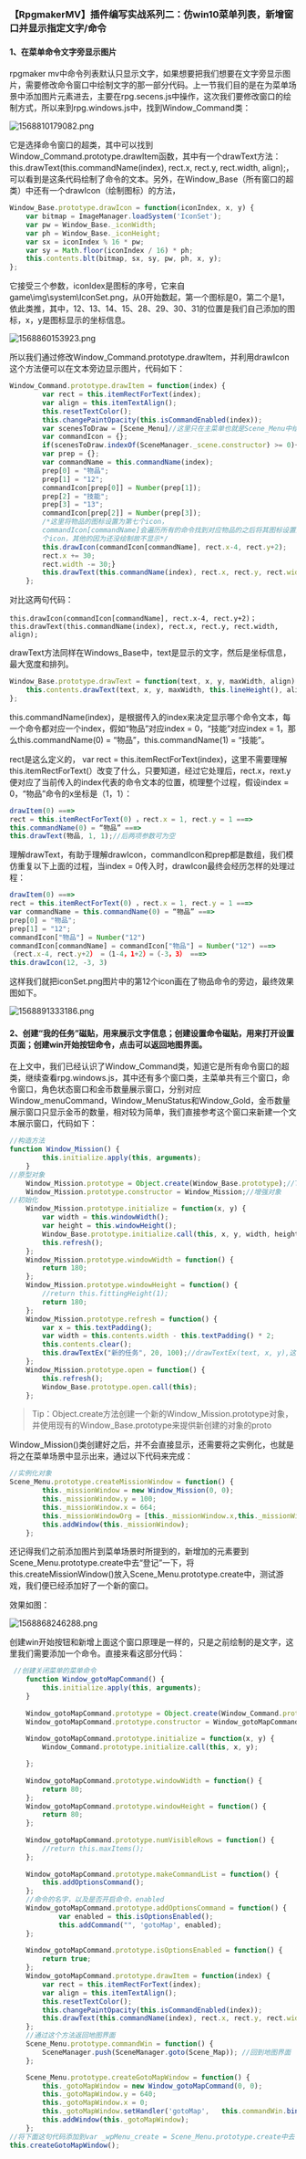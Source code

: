 ### **【RpgmakerMV】插件编写实战系列二：仿win10菜单列表，新增窗口并显示指定文字/命令**

#### 1、在菜单命令文字旁显示图片

rpgmaker mv中命令列表默认只显示文字，如果想要把我们想要在文字旁显示图片，需要修改命令窗口中绘制文字的那一部分代码。上一节我们目的是在为菜单场景中添加图片元素进去，主要在rpg.secens.js中操作，这次我们要修改窗口的绘制方式，所以来到rpg.windows.js中，找到Window_Command类：

![1568810179082.png](https://github.com/QSociety/RMMVTutorial/blob/master/Plugin_Menu_Win10Style/img/1568810179082.png?raw=true)

它是选择命令窗口的超类，其中可以找到Window_Command.prototype.drawItem函数，其中有一个drawText方法：this.drawText(this.commandName(index), rect.x, rect.y, rect.width, align);，可以看到是这条代码绘制了命令的文本。另外，在Window_Base（所有窗口的超类）中还有一个drawIcon（绘制图标）的方法，

```javascript
Window_Base.prototype.drawIcon = function(iconIndex, x, y) {
    var bitmap = ImageManager.loadSystem('IconSet');
    var pw = Window_Base._iconWidth;
    var ph = Window_Base._iconHeight;
    var sx = iconIndex % 16 * pw;
    var sy = Math.floor(iconIndex / 16) * ph;
    this.contents.blt(bitmap, sx, sy, pw, ph, x, y);
};
```

它接受三个参数，iconIdex是图标的序号，它来自game\img\system\IconSet.png，从0开始数起，第一个图标是0，第二个是1，依此类推，其中，12、13、14、15、28、29、30、31的位置是我们自己添加的图标，x，y是图标显示的坐标信息。

![1568860153923.png](https://github.com/QSociety/RMMVTutorial/blob/master/Plugin_Menu_Win10Style/img/1568860153923.png?raw=true)

所以我们通过修改Window_Command.prototype.drawItem，并利用drawIcon这个方法便可以在文本旁边显示图片，代码如下：

```JavaScript
Window_Command.prototype.drawItem = function(index) {
        var rect = this.itemRectForText(index);
        var align = this.itemTextAlign();
        this.resetTextColor();
        this.changePaintOpacity(this.isCommandEnabled(index));
        var scenesToDraw = [Scene_Menu]//这里只在主菜单也就是Scene_Menu中绘制图标
        var commandIcon = {};
        if(scenesToDraw.indexOf(SceneManager._scene.constructor) >= 0){ 
        var prep = {};
        var commandName = this.commandName(index);
        prep[0] = "物品";
        prep[1] = "12";
        commandIcon[prep[0]] = Number(prep[1]);
        prep[2] = "技能";
        prep[3] = "13";
        commandIcon[prep[2]] = Number(prep[3]);
        /*这里将物品的图标设置为第七个icon，
        commandIcon[commandName]会遍历所有的命令找到对应物品的之后将其图标设置为第七
        个icon，其他的因为还没绘制故不显示*/
        this.drawIcon(commandIcon[commandName], rect.x-4, rect.y+2);
        rect.x += 30;
        rect.width -= 30;}
        this.drawText(this.commandName(index), rect.x, rect.y, rect.width, align);
    };
```

对比这两句代码：

```
this.drawIcon(commandIcon[commandName], rect.x-4, rect.y+2)；
this.drawText(this.commandName(index), rect.x, rect.y, rect.width, align);
```

drawText方法同样在Windows_Base中，text是显示的文字，然后是坐标信息，最大宽度和排列。

```JavaScript
Window_Base.prototype.drawText = function(text, x, y, maxWidth, align) {
    this.contents.drawText(text, x, y, maxWidth, this.lineHeight(), align);
};
```

this.commandName(index)，是根据传入的index来决定显示哪个命令文本，每一个命令都对应一个index，假如“物品”对应index = 0，“技能”对应index = 1，那么this.commandName(0) = “物品”，this.commandName(1) = “技能”。

rect是这么定义的， var rect = this.itemRectForText(index)，这里不需要理解 this.itemRectForText(）改变了什么，只要知道，经过它处理后，rect.x，rext.y便对应了当前传入的index代表的命令文本的位置，梳理整个过程，假设index = 0，“物品”命令的x坐标是（1，1）：

```javascript
drawItem(0) ===> 
rect = this.itemRectForText(0) ，rect.x = 1, rect.y = 1 ===> 
this.commandName(0) = “物品” ===>
this.drawText(物品, 1, 1);//后两项参数可为空
```

理解drawText，有助于理解drawIcon，commandIcon和prep都是数组，我们模仿重复以下上面的过程，当index = 0传入时，drawIcon最终会经历怎样的处理过程：

```javascript
drawItem(0) ===> 
rect = this.itemRectForText(0) ，rect.x = 1, rect.y = 1 ===> 
var commandName = this.commandName(0) = “物品” ===>
prep[0] = "物品";
prep[1] = "12";
commandIcon["物品"] = Number("12")
commandIcon[commandName] = commandIcon["物品"] = Number("12") ===>
（rect.x-4, rect.y+2） =（1-4，1+2）=（-3，3） ===>
this.drawIcon(12, -3, 3)
```

这样我们就把iconSet.png图片中的第12个icon画在了物品命令的旁边，最终效果图如下。

![1568891333186.png](https://github.com/QSociety/RMMVTutorial/blob/master/Plugin_Menu_Win10Style/img/1568891333186.png?raw=true)

#### 2、创建“我的任务”磁贴，用来展示文字信息；创建设置命令磁贴，用来打开设置页面；创建win开始按钮命令，点击可以返回地图界面。

在上文中，我们已经认识了Window_Command类，知道它是所有命令窗口的超类，继续查看rpg.windows.js，其中还有多个窗口类，主菜单共有三个窗口，命令窗口，角色状态窗口和金币数量展示窗口，分别对应Window_menuCommand，Window_MenuStatus和Window_Gold，金币数量展示窗口只显示金币的数量，相对较为简单，我们直接参考这个窗口来新建一个文本展示窗口，代码如下：

```JavaScript
//构造方法
function Window_Mission() {
        this.initialize.apply(this, arguments);
    }
//原型对象
    Window_Mission.prototype = Object.create(Window_Base.prototype);//Tip
    Window_Mission.prototype.constructor = Window_Mission;//增强对象
//初始化
    Window_Mission.prototype.initialize = function(x, y) {
        var width = this.windowWidth();
        var height = this.windowHeight();
        Window_Base.prototype.initialize.call(this, x, y, width, height);//继承父类Window_Base的proto
        this.refresh();
    };
    Window_Mission.prototype.windowWidth = function() {
        return 180;
    };
    Window_Mission.prototype.windowHeight = function() {
        //return this.fittingHeight(1);
        return 180;
    };
    Window_Mission.prototype.refresh = function() {
        var x = this.textPadding();
        var width = this.contents.width - this.textPadding() * 2;
        this.contents.clear();
        this.drawTextEx("新的任务", 20, 100);//drawTextEx(text, x, y),这个方法也是在rpg.windows.js中定义的，接受三个参数，要显示的文本，以及文本在窗口中显示位置的坐标
    };
    Window_Mission.prototype.open = function() {
        this.refresh();
        Window_Base.prototype.open.call(this);
    };
```

> Tip：Object.create方法创建一个新的Window_Mission.prototype对象，并使用现有的Window_Base.prototype来提供新创建的对象的proto

 Window_Mission()类创建好之后，并不会直接显示，还需要将之实例化，也就是将之在菜单场景中显示出来，通过以下代码来完成：

```JavaScript
//实例化对象
Scene_Menu.prototype.createMissionWindow = function() {
        this._missionWindow = new Window_Mission(0, 0);
        this._missionWindow.y = 100;
        this._missionWindow.x = 664;
        this._missionWindowOrg = [this._missionWindow.x,this._missionWindow.y]
        this.addWindow(this._missionWindow);
    };
```

还记得我们之前添加图片到菜单场景时所提到的，新增加的元素要到Scene_Menu.prototype.create中去“登记”一下，将this.createMissionWindow()放入Scene_Menu.prototype.create中，测试游戏，我们便已经添加好了一个新的窗口。

效果如图：

![1568868246288.png](https://github.com/QSociety/RMMVTutorial/blob/master/Plugin_Menu_Win10Style/img/1568868246288.png?raw=true)

创建win开始按钮和新增上面这个窗口原理是一样的，只是之前绘制的是文字，这里我们需要添加一个命令。直接来看这部分代码：

```javascript
 //创建关闭菜单的菜单命令
    function Window_gotoMapCommand() {
        this.initialize.apply(this, arguments);
    }
    
    Window_gotoMapCommand.prototype = Object.create(Window_Command.prototype);
    Window_gotoMapCommand.prototype.constructor = Window_gotoMapCommand;
    
    Window_gotoMapCommand.prototype.initialize = function(x, y) {
        Window_Command.prototype.initialize.call(this, x, y);

    };
    
    Window_gotoMapCommand.prototype.windowWidth = function() {
        return 80;
    };
    Window_gotoMapCommand.prototype.windowHeight = function() {
        return 80;
    };
    
    Window_gotoMapCommand.prototype.numVisibleRows = function() {
        //return this.maxItems();
    };
    
    Window_gotoMapCommand.prototype.makeCommandList = function() {
        this.addOptionsCommand();
    };
    //命令的名字，以及是否开启命令，enabled
    Window_gotoMapCommand.prototype.addOptionsCommand = function() {
            var enabled = this.isOptionsEnabled();
            this.addCommand("", 'gotoMap', enabled);
    };
 
    Window_gotoMapCommand.prototype.isOptionsEnabled = function() {
        return true;
    };
    Window_gotoMapCommand.prototype.drawItem = function(index) {
        var rect = this.itemRectForText(index);
        var align = this.itemTextAlign();
        this.resetTextColor();
        this.changePaintOpacity(this.isCommandEnabled(index));
        this.drawText(this.commandName(index), rect.x, rect.y, rect.width, align);
    };
    //通过这个方法返回地图界面
    Scene_Menu.prototype.commandWin = function() {
        SceneManager.push(SceneManager.goto(Scene_Map)); //回到地图界面
    };

    Scene_Menu.prototype.createGotoMapWindow = function() {
        this._gotoMapWindow = new Window_gotoMapCommand(0, 0);
        this._gotoMapWindow.y = 640;
        this._gotoMapWindow.x = 0;
        this._gotoMapWindow.setHandler('gotoMap',   this.commandWin.bind(this));//将commandWin方法通过’gotoMap‘这个标识和之前的addOptionsCommand添加的命令联系起来
        this.addWindow(this._gotoMapWindow);
    };
//将下面这句代码添加到var _wpMenu_create = Scene_Menu.prototype.create中去
this.createGotoMapWindow();

```
